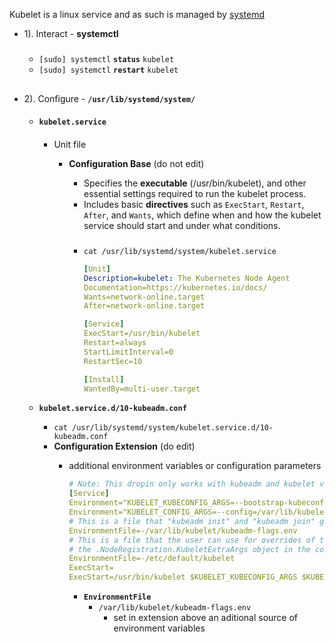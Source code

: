 

Kubelet is a linux service and as such is managed by [systemd](../../../../../os/linux/startup/service_man.md)

- 1). Interact - **systemctl**
    #####
    - `[sudo] systemctl` **`status`** `kubelet`    
    - `[sudo] systemctl` **`restart`** `kubelet`       

##
- 2). Configure - **`/usr/lib/systemd/system/`**

    ####
    -  **`kubelet.service`**

        ####
        - Unit file
            - **Configuration Base** (do not edit)
                - Specifies the **executable** (/usr/bin/kubelet), and other essential settings required to run the kubelet process.
                - Includes basic **directives** such as `ExecStart`, `Restart`, `After`, and `Wants`, which define when and how the kubelet service should start and under what conditions.
        

                ###
                - `cat /usr/lib/systemd/system/kubelet.service`
                    ```yaml
                    [Unit]
                    Description=kubelet: The Kubernetes Node Agent
                    Documentation=https://kubernetes.io/docs/
                    Wants=network-online.target
                    After=network-online.target

                    [Service]
                    ExecStart=/usr/bin/kubelet
                    Restart=always
                    StartLimitInterval=0
                    RestartSec=10

                    [Install]
                    WantedBy=multi-user.target
                    ```


    - **`kubelet.service.d/10-kubeadm.conf`**


        - `cat /usr/lib/systemd/system/kubelet.service.d/10-kubeadm.conf`
         - **Configuration Extension** (do edit)
            - additional environment variables or configuration parameters

                ```yaml
                # Note: This dropin only works with kubeadm and kubelet v1.11+
                [Service]
                Environment="KUBELET_KUBECONFIG_ARGS=--bootstrap-kubeconfig=/etc/kubernetes/bootstrap-kubelet.conf --kubeconfig=/etc/kubernetes/kubelet.conf"
                Environment="KUBELET_CONFIG_ARGS=--config=/var/lib/kubelet/config.yaml"
                # This is a file that "kubeadm init" and "kubeadm join" generates at runtime, populating the KUBELET_KUBEADM_ARGS variable dynamically
                EnvironmentFile=-/var/lib/kubelet/kubeadm-flags.env
                # This is a file that the user can use for overrides of the kubelet args as a last resort. Preferably, the user should use
                # the .NodeRegistration.KubeletExtraArgs object in the configuration files instead. KUBELET_EXTRA_ARGS should be sourced from this file.
                EnvironmentFile=-/etc/default/kubelet
                ExecStart=
                ExecStart=/usr/bin/kubelet $KUBELET_KUBECONFIG_ARGS $KUBELET_CONFIG_ARGS $KUBELET_KUBEADM_ARGS $KUBELET_EXTRA_ARGS
                ```
                - **`EnvironmentFile`**
                    - `/var/lib/kubelet/kubeadm-flags.env`
                        - set in extension above an aditional source of environment variables
